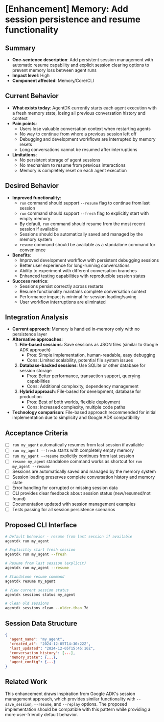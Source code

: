 # [Enhancement] Memory: Add session persistence and resume functionality

## Summary
- **One-sentence description**: Add persistent session management with automatic resume capability and explicit session clearing options to prevent memory loss between agent runs
- **Impact level**: High
- **Component affected**: Memory/Core/CLI

## Current Behavior
- **What exists today**: AgentDK currently starts each agent execution with a fresh memory state, losing all previous conversation history and context
- **Pain points**: 
  - Users lose valuable conversation context when restarting agents
  - No way to continue from where a previous session left off
  - Debugging and development workflows are interrupted by memory resets
  - Long conversations cannot be resumed after interruptions
- **Limitations**: 
  - No persistent storage of agent sessions
  - No mechanism to resume from previous interactions
  - Memory is completely reset on each agent execution

## Desired Behavior
- **Improved functionality**: 
  - `run` command should support `--resume` flag to continue from last session
  - `run` command should support `--fresh` flag to explicitly start with empty memory
  - By default, `run` command should resume from the most recent session if available
  - Sessions should be automatically saved and managed by the memory system
  - `resume` command should be available as a standalone command for convenience
- **Benefits**: 
  - Improved development workflow with persistent debugging sessions
  - Better user experience for long-running conversations
  - Ability to experiment with different conversation branches
  - Enhanced testing capabilities with reproducible session states
- **Success metrics**: 
  - Sessions persist correctly across restarts
  - Resume functionality maintains complete conversation context
  - Performance impact is minimal for session loading/saving
  - User workflow interruptions are eliminated

## Integration Analysis
- **Current approach**: Memory is handled in-memory only with no persistence layer
- **Alternative approaches**:
  1. **File-based sessions**: Save sessions as JSON files (similar to Google ADK approach)
     - Pros: Simple implementation, human-readable, easy debugging
     - Cons: Limited scalability, potential file system issues
  2. **Database-backed sessions**: Use SQLite or other database for session storage
     - Pros: Better performance, transaction support, querying capabilities
     - Cons: Additional complexity, dependency management
  3. **Hybrid approach**: File-based for development, database for production
     - Pros: Best of both worlds, flexible deployment
     - Cons: Increased complexity, multiple code paths
- **Technology comparison**: File-based approach recommended for initial implementation due to simplicity and Google ADK compatibility

## Acceptance Criteria
- [ ] `run my_agent` automatically resumes from last session if available
- [ ] `run my_agent --fresh` starts with completely empty memory
- [ ] `run my_agent --resume` explicitly continues from last session
- [ ] `resume my_agent` standalone command works as shortcut for `run my_agent --resume`
- [ ] Sessions are automatically saved and managed by the memory system
- [ ] Session loading preserves complete conversation history and memory state
- [ ] Error handling for corrupted or missing session data
- [ ] CLI provides clear feedback about session status (new/resumed/not found)
- [ ] Documentation updated with session management examples
- [ ] Tests passing for all session persistence scenarios

## Proposed CLI Interface

```bash
# Default behavior - resume from last session if available
agentdk run my_agent

# Explicitly start fresh session
agentdk run my_agent --fresh

# Resume from last session (explicit)
agentdk run my_agent --resume

# Standalone resume command
agentdk resume my_agent

# View current session status
agentdk sessions status my_agent

# Clean old sessions
agentdk sessions clean --older-than 7d
```

## Session Data Structure
```json
{
  "agent_name": "my_agent",
  "created_at": "2024-12-05T14:30:22Z",
  "last_updated": "2024-12-05T15:45:10Z",
  "conversation_history": [...],
  "memory_state": {...},
  "agent_config": {...}
}
```

## Related Work
This enhancement draws inspiration from Google ADK's session management approach, which provides similar functionality with `--save_session`, `--resume`, and `--replay` options. The proposed implementation should be compatible with this pattern while providing a more user-friendly default behavior.